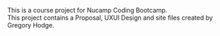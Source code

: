 This is a course project for Nucamp Coding Bootcamp.  
This project contains a Proposal, UXUI Design and site files created by Gregory Hodge.
